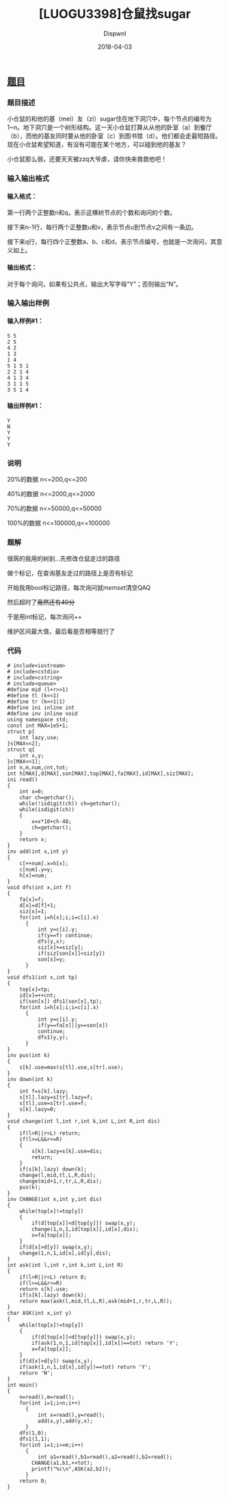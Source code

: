 ﻿---
layout:     post
title:      "[LUOGU3398]仓鼠找sugar"
date:       2018-04-03
author:     "Dispwnl"
header-img: "img/used/002.jpg"
catalog: true
tags:
    - 树链剖分
---
## [题目](https://www.luogu.org/problemnew/show/P3398)

### 题目描述
小仓鼠的和他的基（mei）友（zi）sugar住在地下洞穴中，每个节点的编号为1~n。地下洞穴是一个树形结构。这一天小仓鼠打算从从他的卧室（a）到餐厅（b），而他的基友同时要从他的卧室（c）到图书馆（d）。他们都会走最短路径。现在小仓鼠希望知道，有没有可能在某个地方，可以碰到他的基友？

小仓鼠那么弱，还要天天被zzq大爷虐，请你快来救救他吧！

### 输入输出格式
#### 输入格式：
第一行两个正整数n和q，表示这棵树节点的个数和询问的个数。

接下来n-1行，每行两个正整数u和v，表示节点u到节点v之间有一条边。

接下来q行，每行四个正整数a、b、c和d，表示节点编号，也就是一次询问，其意义如上。

#### 输出格式：
对于每个询问，如果有公共点，输出大写字母“Y”；否则输出“N”。

### 输入输出样例
#### 输入样例#1： 
```plain
5 5
2 5
4 2
1 3
1 4
5 1 5 1
2 2 1 4
4 1 3 4
3 1 1 5
3 5 1 4
```
#### 输出样例#1： 
```plain
Y
N
Y
Y
Y
```
### 说明
20%的数据 n<=200,q<=200

40%的数据 n<=2000,q<=2000

70%的数据 n<=50000,q<=50000

100%的数据 n<=100000,q<=100000

### 题解

很蒟的我用的树剖...先修改仓鼠走过的路径

做个标记，在查询基友走过的路径上是否有标记

开始我用bool标记路径，每次询问就$memset$清空QAQ

然后超时了~~竟然还有40分~~

于是用int标记，每次询问++

维护区间最大值，最后看是否相等就行了

### 代码
```
# include<iostream>
# include<cstdio>
# include<cstring>
# include<queue>
#define mid (l+r>>1)
#define tl (k<<1)
#define tr (k<<1|1)
#define ini inline int
#define inv inline void
using namespace std;
const int MAX=1e5+1;
struct p{
    int lazy,use;
}s[MAX<<2];
struct q{
    int x,y;
}c[MAX<<1];
int n,m,num,cnt,tot;
int h[MAX],d[MAX],son[MAX],top[MAX],fa[MAX],id[MAX],siz[MAX];
ini read()
{
    int x=0;
    char ch=getchar();
    while(!isdigit(ch)) ch=getchar();
    while(isdigit(ch))
    {
        x=x*10+ch-48;
        ch=getchar();
    }
    return x;
}
inv add(int x,int y)
{
    c[++num].x=h[x];
    c[num].y=y;
    h[x]=num;
}
void dfs(int x,int f)
{
    fa[x]=f;
    d[x]=d[f]+1;
    siz[x]=1;
    for(int i=h[x];i;i=c[i].x)
      {
          int y=c[i].y;
          if(y==f) continue;
          dfs(y,x);
          siz[x]+=siz[y];
          if(siz[son[x]]<siz[y])
          son[x]=y;
      }
}
void dfs1(int x,int tp)
{
    top[x]=tp;
    id[x]=++cnt;
    if(son[x]) dfs1(son[x],tp);
    for(int i=h[x];i;i=c[i].x)
      {
          int y=c[i].y;
          if(y==fa[x]||y==son[x])
          continue;
          dfs1(y,y);
      }
}
inv pus(int k)
{
    s[k].use=max(s[tl].use,s[tr].use);
}
inv down(int k)
{
    int f=s[k].lazy;
    s[tl].lazy=s[tr].lazy=f;
    s[tl].use=s[tr].use=f;
    s[k].lazy=0;
}
void change(int l,int r,int k,int L,int R,int dis)
{
    if(l>R||r<L) return;
    if(l>=L&&r<=R)
    {
        s[k].lazy=s[k].use=dis;
        return;
    }
    if(s[k].lazy) down(k);
    change(l,mid,tl,L,R,dis);
    change(mid+1,r,tr,L,R,dis);
    pus(k);
}
inv CHANGE(int x,int y,int dis)
{
    while(top[x]!=top[y])
    {
        if(d[top[x]]<d[top[y]]) swap(x,y);
        change(1,n,1,id[top[x]],id[x],dis);
        x=fa[top[x]];
    }
    if(d[x]>d[y]) swap(x,y);
    change(1,n,1,id[x],id[y],dis);
}
int ask(int l,int r,int k,int L,int R)
{
    if(l>R||r<L) return 0;
    if(l>=L&&r<=R)
    return s[k].use;
    if(s[k].lazy) down(k);
    return max(ask(l,mid,tl,L,R),ask(mid+1,r,tr,L,R));
}
char ASK(int x,int y)
{
    while(top[x]!=top[y])
    {
        if(d[top[x]]<d[top[y]]) swap(x,y);
        if(ask(1,n,1,id[top[x]],id[x])==tot) return 'Y';
        x=fa[top[x]];
    }
    if(d[x]>d[y]) swap(x,y);
    if(ask(1,n,1,id[x],id[y])==tot) return 'Y';
    return 'N';
}
int main()
{
    n=read(),m=read();
    for(int i=1;i<n;i++)
      {
          int x=read(),y=read();
          add(x,y),add(y,x);
      }
    dfs(1,0);
    dfs1(1,1);
    for(int i=1;i<=m;i++)
      {
          int a1=read(),b1=read(),a2=read(),b2=read();
        CHANGE(a1,b1,++tot);
        printf("%c\n",ASK(a2,b2));
      }
    return 0;
}
```
